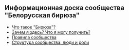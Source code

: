 ## Информационная доска сообщества "Белорусская бирюза"

- [Что такое "Бирюза"?](/pages/teal-is.md)
- [Зачем я здесь? Что я могу получить?](/pages/why-am-i-here.md)
- [Правила сообщества](/pages/rules.md)
- [Структура сообщества, люди и роли](/pages/structure-people-roles.md)
